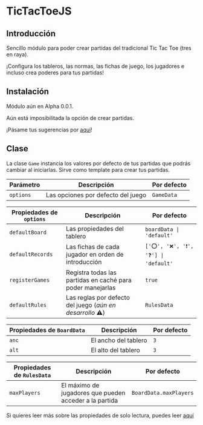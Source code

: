 # TicTacToeJS
## Introducción
Sencillo módulo para poder crear partidas del tradicional Tic Tac Toe (tres en raya).

¡Configura los tableros, las normas, las fichas de juego, los jugadores e incluso crea poderes para tus partidas!

## Instalación
Módulo aún en Alpha 0.0.1.

Aún está imposibilitada la opción de crear partidas.

¡Pásame tus sugerencias por [aquí](https://github.com/167BOT/tictactoejs)!

## Clase
La clase `Game` instancia los valores por defecto de tus partidas que podrás cambiar al iniciarlas. Sirve como template para crear tus partidas.

| Parámetro | Descripción | Por defecto
| - | - | - |
| `options` | Las opciones por defecto del juego | `GameData`

| Propiedades de `options` | Descripción | Por defecto
| - | - | - |
| `defaultBoard` | Las propiedades del tablero | `boardData \| 'default'`
| `defaultRecords` | Las fichas de cada jugador en orden de introducción | `['⭕', '❌', '❗', '❓'] \| 'default'`
| `registerGames` | Registra todas las partidas en caché para poder manejarlas | `true`
| `defaultRules` | Las reglas por defecto del juego (*aún en desarrollo* ⚠️) | `RulesData`

| Propiedades de `BoardData` | Descripción | Por defecto
| - | - | - |
| `anc` | El ancho del tablero | `3`
| `alt` | El alto del tablero | `3`

| Propiedades de `RulesData` | Descripción | Por defecto
| - | - | - |
| `maxPlayers` | El máximo de jugadores que pueden acceder a la partida | `BoardData.maxPlayers`

Si quieres leer más sobre las propiedades de solo lectura, puedes leer [aquí](https://github.com/167BOT/tictactoejs)
